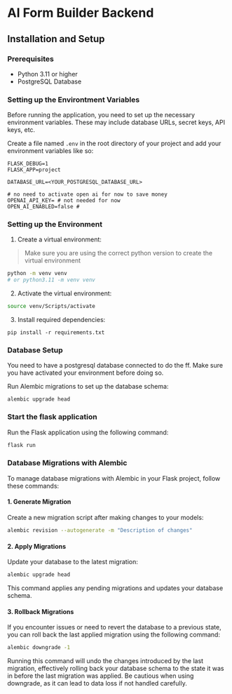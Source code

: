 # AI Form Builder Backend

## Installation and Setup

### Prerequisites

- Python 3.11 or higher
- PostgreSQL Database

### Setting up the Environtment Variables

Before running the application, you need to set up the necessary environment variables. These may include database URLs, secret keys, API keys, etc. 

Create a file named `.env` in the root directory of your project and add your environment variables like so:

```
FLASK_DEBUG=1  
FLASK_APP=project  

DATABASE_URL=<YOUR_POSTGRESQL_DATABASE_URL>

# no need to activate open ai for now to save money
OPENAI_API_KEY= # not needed for now
OPEN_AI_ENABLED=false #  
```

### Setting up the Environment

1. Create a virtual environment:

> Make sure you are using the correct python version  to create the virtual environment
```bash
python -m venv venv
# or python3.11 -m venv venv
```

2. Activate the virtual environment:

```bash
source venv/Scripts/activate
```

3. Install required dependencies:

```
pip install -r requirements.txt
```


### Database Setup

You need to have a postgresql database connected to do the ff. Make sure you have activated your environment before doing so.

Run Alembic migrations to set up the database schema:

```
alembic upgrade head
```


### Start the flask application

Run the Flask application using the following command:

```bash
flask run
```

### Database Migrations with Alembic

To manage database migrations with Alembic in your Flask project, follow these commands:

#### 1. Generate Migration

Create a new migration script after making changes to your models:

```bash
alembic revision --autogenerate -m "Description of changes"
```

#### 2. Apply Migrations

Update your database to the latest migration:

```bash
alembic upgrade head
```

This command applies any pending migrations and updates your database schema.

#### 3. Rollback Migrations

If you encounter issues or need to revert the database to a previous state, you can roll back the last applied migration using the following command:

```bash
alembic downgrade -1
```

Running this command will undo the changes introduced by the last migration, effectively rolling back your database schema to the state it was in before the last migration was applied. Be cautious when using downgrade, as it can lead to data loss if not handled carefully.
